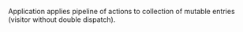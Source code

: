 Application applies pipeline of actions to collection of mutable entries (visitor without double dispatch). 

